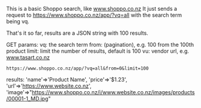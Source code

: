This is a basic Shoppo search, like www.shoppo.co.nz
It just sends a request to 
https://www.shoppo.co.nz/app/?vq=all
with the search term being vq.

That's it so far, results are a JSON string with 100 results.

GET params:
    vq: the search term
    from: (pagination), e.g. 100 from the 100th product
    limit: limit the number of results, default is 100
    vu: vendor url, e.g. www.tasart.co.nz

    https://www.shoppo.co.nz/app/?vq=all&from=0&limit=100

results:
		'name'=>'Product Name',
		'price'=>'$1.23',
		'url'=>'https://www.website.co.nz',
		'image'=>"https://www.shoppo.co.nz/i/www.website.co.nz/images/products/00001-1_MD.jpg"

